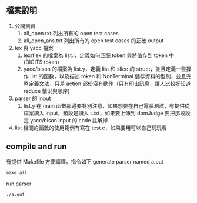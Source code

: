 ## 檔案說明

1. 公開測資
   1. all_open.txt 列出所有的 open test cases
   2. all_open_ans.txt 列出所有的 open test cases 的正確 output
2. lex 與 yacc 檔案
   1. lex/flex 的檔案為 list.l，定義如何匹配 token 與將值存到 token 中(DIGITS token)
   2. yacc/bison 的檔案為 list.y，定義 list 和 slice 的 struct，並且定義一些操作 list 的函數，以及描述 token 和 NonTerminal 儲存資料的型別，並且完整定義文法，只差 action 部份沒有動作（只有印出訊息，讓人比較好知道 reduce 情況與順序)
3. parser 的 input
   1. list.y 在 main 函數那邊要特別注意，如果想要在自己電腦測試，有提供從檔案讀入 input，預設是讀入 t.txt，如果要上傳到 domJudge 要把那段設定 yacc/bison input 的 code 註解掉
4. list 相關的函數的使用範例有寫在 test.c，如果要用可以自己玩玩看

## compile and run

有提供 Makefile 方便編譯，指令如下
generate parser named a.out

```shell
make all
```

run parser

```shell
./a.out
```

